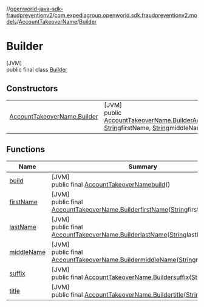 //[openworld-java-sdk-fraudpreventionv2](../../../../index.md)/[com.expediagroup.openworld.sdk.fraudpreventionv2.models](../../index.md)/[AccountTakeoverName](../index.md)/[Builder](index.md)

# Builder

[JVM]\
public final class [Builder](index.md)

## Constructors

| | |
|---|---|
| [AccountTakeoverName.Builder](-account-takeover-name.-builder.md) | [JVM]<br>public [AccountTakeoverName.Builder](index.md)[AccountTakeoverName.Builder](-account-takeover-name.-builder.md)([String](https://docs.oracle.com/javase/8/docs/api/java/lang/String.html)lastName, [String](https://docs.oracle.com/javase/8/docs/api/java/lang/String.html)firstName, [String](https://docs.oracle.com/javase/8/docs/api/java/lang/String.html)middleName, [String](https://docs.oracle.com/javase/8/docs/api/java/lang/String.html)title, [String](https://docs.oracle.com/javase/8/docs/api/java/lang/String.html)suffix) |

## Functions

| Name | Summary |
|---|---|
| [build](build.md) | [JVM]<br>public final [AccountTakeoverName](../index.md)[build](build.md)() |
| [firstName](first-name.md) | [JVM]<br>public final [AccountTakeoverName.Builder](index.md)[firstName](first-name.md)([String](https://docs.oracle.com/javase/8/docs/api/java/lang/String.html)firstName) |
| [lastName](last-name.md) | [JVM]<br>public final [AccountTakeoverName.Builder](index.md)[lastName](last-name.md)([String](https://docs.oracle.com/javase/8/docs/api/java/lang/String.html)lastName) |
| [middleName](middle-name.md) | [JVM]<br>public final [AccountTakeoverName.Builder](index.md)[middleName](middle-name.md)([String](https://docs.oracle.com/javase/8/docs/api/java/lang/String.html)middleName) |
| [suffix](suffix.md) | [JVM]<br>public final [AccountTakeoverName.Builder](index.md)[suffix](suffix.md)([String](https://docs.oracle.com/javase/8/docs/api/java/lang/String.html)suffix) |
| [title](title.md) | [JVM]<br>public final [AccountTakeoverName.Builder](index.md)[title](title.md)([String](https://docs.oracle.com/javase/8/docs/api/java/lang/String.html)title) |
